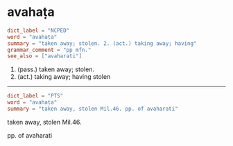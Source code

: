 # avahaṭa

``` toml
dict_label = "NCPED"
word = "avahaṭa"
summary = "taken away; stolen. 2. (act.) taking away; having"
grammar_comment = "pp mfn."
see_also = ["avaharati"]
```

1. (pass.) taken away; stolen.
2. (act.) taking away; having stolen

--------------------

``` toml
dict_label = "PTS"
word = "avahaṭa"
summary = "taken away, stolen Mil.46. pp. of avaharati"
```

taken away, stolen Mil.46.

pp. of avaharati

